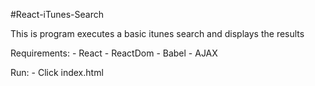 #React-iTunes-Search

This is program executes a basic itunes search and displays the results

Requirements:
	- React
	- ReactDom
	- Babel
	- AJAX

Run:
	- Click index.html
